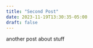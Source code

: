 ```yaml
---
title: "Second Post"
date: 2023-11-19T13:30:35-05:00
draft: false
---
```


another post about stuff

